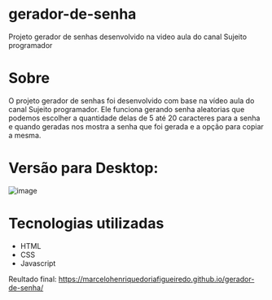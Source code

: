 # gerador-de-senha
 Projeto gerador de senhas desenvolvido na video aula do canal Sujeito programador

# Sobre
O projeto gerador de senhas foi desenvolvido com base na vídeo aula do canal Sujeito programador. Ele funciona gerando senha aleatorias que podemos escolher a quantidade delas de 5 até 20 caracteres para a senha e quando geradas nos mostra a senha que foi gerada e a opção para copiar a mesma.

# Versão para Desktop:
![image](https://user-images.githubusercontent.com/68343463/156762817-99ad44c5-807c-448a-ade5-e756d3a19935.png)

# Tecnologias utilizadas
* HTML
* CSS
* Javascript

Reultado final: https://marcelohenriquedoriafigueiredo.github.io/gerador-de-senha/

